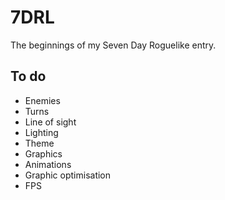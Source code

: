 # 7DRL

The beginnings of my Seven Day Roguelike entry.

## To do

* Enemies
* Turns
* Line of sight
* Lighting
* Theme
* Graphics
* Animations
* Graphic optimisation
* FPS